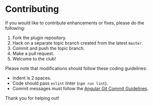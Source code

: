 # Contributing

If you would like to contribute enhancements or fixes, please do the following:

1.  Fork the plugin repository.
2.  Hack on a separate topic branch created from the latest `master`.
3.  Commit and push the topic branch.
4.  Make a pull request.
5.  Welcome to the club!

Please note that modifications should follow these coding guidelines:

-   Indent is 2 spaces.
-   Code should pass `eslint` linter (`npm run lint`).
-   Commit messages must follow the [Angular Git Commit Guidelines][angular-commit].

Thank you for helping out!

[angular-commit]: https://github.com/marionebl/commitlint/tree/master/@commitlint/config-conventional
